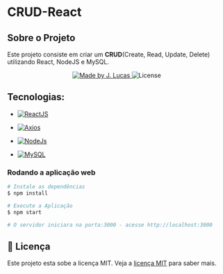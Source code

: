 # CRUD-React

## Sobre o Projeto

Este projeto consiste em criar um <strong>CRUD</strong>(Create, Read, Update, Delete) utilizando React, NodeJS e MySQL.

<p align="center">
<a href="https://www.linkedin.com/in/jo%C3%A3o-lucas-nascimento-andrade-34574398/">
    <img alt="Made by J. Lucas" src="https://img.shields.io/badge/made%20by-Jo%C3%A3o%20Lucas-blue">
</a>

<img alt="License" src="https://img.shields.io/badge/license-MIT-brightgreen?color=blue">
</p>

## Tecnologias:

- <a href="https://reactjs.org/">
  <img alt="ReactJS" src="https://img.shields.io/static/v1?color=blue&label=React&message=JS&?style=plastic&logo=React">
</a>

- <a href="https://axios-http.com/ptbr/docs/intro">
  <img alt="Axios" src="https://img.shields.io/badge/Using-Axios-blue">
</a>

- <a href="https://nodejs.org/en/about/">
  <img alt="NodeJs" src="https://img.shields.io/badge/Using-NodeJS-blue">
</a>

- <a href="https://dev.mysql.com/doc/">
  <img alt="MySQL" src="https://img.shields.io/badge/Using-MySQL-blue">
</a>


### Rodando a aplicação web

```bash
# Instale as dependências
$ npm install

# Execute a Aplicação
$ npm start

# O servidor iniciara na porta:3000 - acesse http://localhost:3000
```
## 📝 Licença

Este projeto esta sobe a licença MIT. Veja a <a href="https://opensource.org/licenses/MIT">licença MIT</a> para saber mais.
